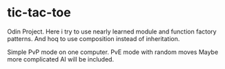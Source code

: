 # tic-tac-toe
Odin Project.
Here i try to use nearly learned module and function factory patterns.
And hoq to use composition instead of inheritation.

Simple PvP mode on one computer.
PvE mode with random moves
Maybe more complicated AI will be included.
